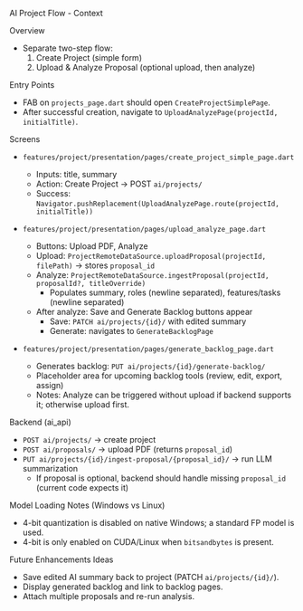 AI Project Flow - Context

Overview
- Separate two-step flow:
  1) Create Project (simple form)
  2) Upload & Analyze Proposal (optional upload, then analyze)

Entry Points
- FAB on `projects_page.dart` should open `CreateProjectSimplePage`.
- After successful creation, navigate to `UploadAnalyzePage(projectId, initialTitle)`.

Screens
- `features/project/presentation/pages/create_project_simple_page.dart`
  - Inputs: title, summary
  - Action: Create Project → POST `ai/projects/`
  - Success: `Navigator.pushReplacement(UploadAnalyzePage.route(projectId, initialTitle))`

- `features/project/presentation/pages/upload_analyze_page.dart`
  - Buttons: Upload PDF, Analyze
  - Upload: `ProjectRemoteDataSource.uploadProposal(projectId, filePath)` → stores `proposal_id`
  - Analyze: `ProjectRemoteDataSource.ingestProposal(projectId, proposalId?, titleOverride)`
    - Populates summary, roles (newline separated), features/tasks (newline separated)
  - After analyze: Save and Generate Backlog buttons appear
    - Save: `PATCH ai/projects/{id}/` with edited summary
    - Generate: navigates to `GenerateBacklogPage`

- `features/project/presentation/pages/generate_backlog_page.dart`
  - Generates backlog: `PUT ai/projects/{id}/generate-backlog/`
  - Placeholder area for upcoming backlog tools (review, edit, export, assign)
  - Notes: Analyze can be triggered without upload if backend supports it; otherwise upload first.

Backend (ai_api)
- `POST ai/projects/` → create project
- `POST ai/proposals/` → upload PDF (returns `proposal_id`)
- `PUT ai/projects/{id}/ingest-proposal/{proposal_id}/` → run LLM summarization
  - If proposal is optional, backend should handle missing `proposal_id` (current code expects it)

Model Loading Notes (Windows vs Linux)
- 4-bit quantization is disabled on native Windows; a standard FP model is used.
- 4-bit is only enabled on CUDA/Linux when `bitsandbytes` is present.

Future Enhancements Ideas
- Save edited AI summary back to project (PATCH `ai/projects/{id}/`).
- Display generated backlog and link to backlog pages.
- Attach multiple proposals and re-run analysis.


